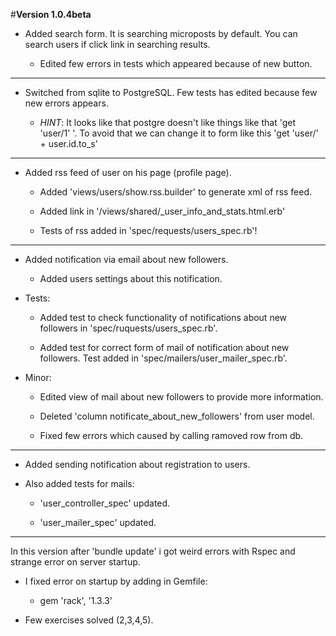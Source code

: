 #**Version 1.0.4beta**

 - Added search form. It is searching microposts by default. You can search users if click link in searching results.

    - Edited few errors in tests which appeared because of new button.

------------------------------------------------------------------------------

 - Switched from sqlite to PostgreSQL. Few tests has edited because few new errors appears.

   - *HINT*: It looks like that postgre doesn't like things like that 'get 'user/1' '.
         To avoid that we can change it to form like this 'get 'user/' + user.id.to_s'

------------------------------------------------------------------------------

 - Added rss feed of user on his page (profile page).
    - Added 'views/users/show.rss.builder' to generate xml of rss feed.

    - Added link in '/views/shared/_user_info_and_stats.html.erb'

    - Tests of rss added in 'spec/requests/users_spec.rb'!

------------------------------------------------------------------------------

 - Added notification via email about new followers.
    - Added users settings about this notification.

 - Tests:
    - Added test to check functionality of notifications about new followers in 'spec/ruquests/users_spec.rb'.

    - Added test for correct form of mail of notification about new followers.
      Test added in 'spec/mailers/user_mailer_spec.rb'.

 - Minor:
    - Edited view of mail about new followers to provide more information.

    - Deleted 'column notificate_about_new_followers' from user model.

    - Fixed few errors which caused by calling ramoved row from db.

------------------------------------------------------------------------------

 - Added sending notification about registration to users.

 - Also added tests for mails:
    - 'user_controller_spec' updated.

    - 'user_mailer_spec' updated.


------------------------------------------------------------------------------

In this version after 'bundle update' i got weird errors with Rspec and strange error on server startup.

 - I fixed error on startup by adding in Gemfile:
    - gem 'rack', '1.3.3'

 - Few exercises solved (2,3,4,5).